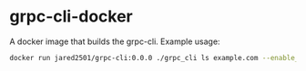 # grpc-cli-docker

A docker image that builds the grpc-cli. Example usage:

```bash
docker run jared2501/grpc-cli:0.0.0 ./grpc_cli ls example.com --enable_ssl
```
